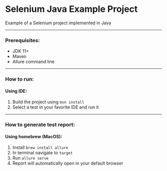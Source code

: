 # Selenium Java Example Project

Example of a Selenium project implemented in Java

----

### Prerequisites:
* JDK 11+
* Maven
* Allure command line

----

### How to run:

#### Using IDE:

1. Build the project using `mvn install`
28. Select a test in your favorite IDE and run it

----

### How to generate test report:

#### Using homebrew (MacOS):

1. Install `brew install allure`
2. In terminal navigate to `target`
3. Run `allure serve`
4. Report will automatically open in your default browser
